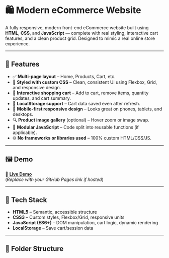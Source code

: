 # 🛍️ Modern eCommerce Website

A fully responsive, modern front-end eCommerce website built using **HTML**, **CSS**, and **JavaScript** — complete with real styling, interactive cart features, and a clean product grid. Designed to mimic a real online store experience.

---

## 🚀 Features

- ✅ **Multi-page layout** – Home, Products, Cart, etc.
- 💅 **Styled with custom CSS** – Clean, consistent UI using Flexbox, Grid, and responsive design.
- 🛒 **Interactive shopping cart** – Add to cart, remove items, quantity updates, and cart summary.
- 💾 **LocalStorage support** – Cart data saved even after refresh.
- 📱 **Mobile-first responsive design** – Looks great on phones, tablets, and desktops.
- 🔍 **Product image gallery** (optional) – Hover zoom or image swap.
- 🧩 **Modular JavaScript** – Code split into reusable functions (if applicable).
- 🌐 **No frameworks or libraries used** – 100% custom HTML/CSS/JS.

---

## 🖼️ Demo

🔗 **[Live Demo](https://yourusername.github.io/ecommerce-site/)**  
(*Replace with your GitHub Pages link if hosted*)

---

## 🧰 Tech Stack

- **HTML5** – Semantic, accessible structure
- **CSS3** – Custom styles, Flexbox/Grid, responsive units
- **JavaScript (ES6+)** – DOM manipulation, cart logic, dynamic rendering
- **LocalStorage** – Save cart/session data

---

## 📁 Folder Structure

